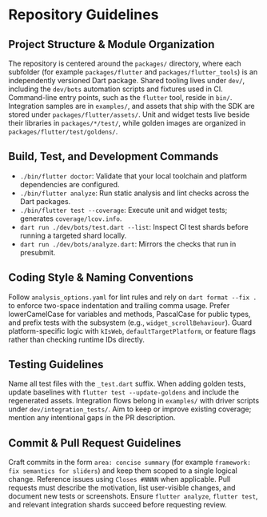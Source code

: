 # Repository Guidelines

## Project Structure & Module Organization
The repository is centered around the `packages/` directory, where each subfolder (for example `packages/flutter` and `packages/flutter_tools`) is an independently versioned Dart package. Shared tooling lives under `dev/`, including the `dev/bots` automation scripts and fixtures used in CI. Command-line entry points, such as the `flutter` tool, reside in `bin/`. Integration samples are in `examples/`, and assets that ship with the SDK are stored under `packages/flutter/assets/`. Unit and widget tests live beside their libraries in `packages/*/test/`, while golden images are organized in `packages/flutter/test/goldens/`.

## Build, Test, and Development Commands
- `./bin/flutter doctor`: Validate that your local toolchain and platform dependencies are configured.
- `./bin/flutter analyze`: Run static analysis and lint checks across the Dart packages.
- `./bin/flutter test --coverage`: Execute unit and widget tests; generates `coverage/lcov.info`.
- `dart run ./dev/bots/test.dart --list`: Inspect CI test shards before running a targeted shard locally.
- `dart run ./dev/bots/analyze.dart`: Mirrors the checks that run in presubmit.

## Coding Style & Naming Conventions
Follow `analysis_options.yaml` for lint rules and rely on `dart format --fix .` to enforce two-space indentation and trailing comma usage. Prefer lowerCamelCase for variables and methods, PascalCase for public types, and prefix tests with the subsystem (e.g., `widget_scrollBehaviour`). Guard platform-specific logic with `kIsWeb`, `defaultTargetPlatform`, or feature flags rather than checking runtime IDs directly.

## Testing Guidelines
Name all test files with the `_test.dart` suffix. When adding golden tests, update baselines with `flutter test --update-goldens` and include the regenerated assets. Integration flows belong in `examples/` with driver scripts under `dev/integration_tests/`. Aim to keep or improve existing coverage; mention any intentional gaps in the PR description.

## Commit & Pull Request Guidelines
Craft commits in the form `area: concise summary` (for example `framework: fix semantics for sliders`) and keep them scoped to a single logical change. Reference issues using `Closes #NNNN` when applicable. Pull requests must describe the motivation, list user-visible changes, and document new tests or screenshots. Ensure `flutter analyze`, `flutter test`, and relevant integration shards succeed before requesting review.
